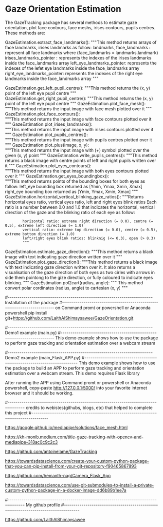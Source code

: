 
#                      Gaze Orientation Estimation

The GazeTracking package has several methods to estimate gaze orientation, 
plot face contours, face meshs, irises contours, pupils centres. These methods are:

GazeEstimation.extract_face_landmarks():
        """This method returns arrays of face landmarks, irises landmarks as follow:
           landmarks, face_landmarks : represent all face landmarks where (face_landmarks = landmarks.landmark)
           irises_landmarks_pointer : represents the indexes of the irises landmarks inside the face_landmarks array
           left_eye_landmarks_pointer: represents the indexes of the lefet eye landmarks inside the face_landmarks array
           right_eye_landmarks_pointer: represents the indexes of the right eye landmarks inside the face_landmarks array
        """ 

GazeEstimation.get_left_pupil_centre(): 
        """This method returns the (x, y) point of the left eye pupil centre
        """ 
GazeEstimation.get_right_pupil_centre(): 
        """This method returns the (x, y) point of the left eye pupil centre
        """
GazeEstimation.plot_face_mesh():    
        """This method returns the input image with face mesh plotted over it
        """
GazeEstimation.plot_face_contours():    
        """This method returns the input image with face contours plotted over it
        """ 
GazeEstimation.plot_irises_landmarks():    
        """This method returns the input image with irises contours plotted over it
        """ 
GazeEstimation.plot_pupils_centres():    
        """This method returns the input image with pupils centres plotted over it
        """
GazeEstimation.plot_plus(image, x, y):       
        """This method returns the input image with (+) symbol plotted over the given (x, y) point
        """
GazeEstimation.write_pupils_centres():
        """This method returns a black image with centre points of left and right pupils written over it
        """
GazeEstimation.plot_eyes_contours():    
        """This method returns the input image with both eyes contours plotted over it
        """
GazeEstimation.get_eyes_boundingbox():    
        """This method returns points of the bounding boxes for both eyes as follow:
        left_eye  bounding box    returned as [Ymin, Ymax, Xmin, Xmax]
        right_eye bounding box    returned as [Ymin, Ymax, Xmin, Xmax]
        """ 
GazeEstimation.horizontal_vertical_blinking_gaze_ratios():
            """Returns horizontal eyes ratio, vertical eyes ratio, left and right eyes blink ratios
            Each ratio is a number between 0.0 and 1.0 that indicates the
            horizontal, vertical direction of the gaze and the blinking ratio of each eye as follow:
            
            horizontal ratio: extreme right direction (= 0.0), centre (= 0.5), extreme left direction (= 1.0)
            vertical ratio: extreme top direction (= 0.0), centre (= 0.5), extreme bottom direction (= 1.0)
            left/right eyes blink ratios: blinknig (<= 0.3), open (> 0.3)
            """
GazeEstimation.estimate_gaze_direction():
        """This method returns a black image with text indicating gaze direction written over it
        """
GazeEstimation.plot_gaze_direction():
        """This method returns a black image with text indicating gaze direction written over it.
           It also returns a visualisation of the gaze direction of both eyes as two cirles 
           with arrows in side them pointong to the gize direction, or fully coloured to indicate eyes blinking.
        """
GazeEstimation.pol2cart(radius, angle):
        """ This method convert polar cordinates (radius, angle) to cartesian (x, y)
        """

#--------------------------------------------------------------------------
                      Installation of the package
#--------------------------------------------------------------------------
on Command promt or powershell or Anaconda powershell
pip install git+https://github.com/LaithAlShimaysawee/GazeOrientation.git



#--------------------------------------------------------------------------
                      Demo1 example (main.py)
#--------------------------------------------------------------------------
This demo example shows how to use the package to perform gaze tracking and orientation estimation over a webcam stream


#--------------------------------------------------------------------------
                      Demo2 example (main_Flask_APP.py)
#--------------------------------------------------------------------------
This demo example shows how to use the package to build an APP to perform gaze tracking and orientation estimation over a webcam stream. This demo requires Flask library 

After running the APP using Command promt or powershell or Anaconda powershell, copy-paste http://127.0.0.1:5000/ into your favorite internet browser and it should be working.


#--------------------------------------------------------------------------------------
       credits to webistes(githubs, blogs, etc) that helped to complete this project
#--------------------------------------------------------------------------------------

https://google.github.io/mediapipe/solutions/face_mesh.html

https://kh-monib.medium.com/title-gaze-tracking-with-opencv-and-mediapipe-318ac0c9c2c3

https://github.com/antoinelame/GazeTracking

https://towardsdatascience.com/create-your-custom-python-package-that-you-can-pip-install-from-your-git-repository-f90465867893

https://github.com/hemanth-nag/Camera_Flask_App

https://towardsdatascience.com/use-git-submodules-to-install-a-private-custom-python-package-in-a-docker-image-dd6b89b1ee7a


#--------------------------------------------------------------------------------------
                      My github profile
#--------------------------------------------------------------------------------------

https://github.com/LaithAlShimaysawee






